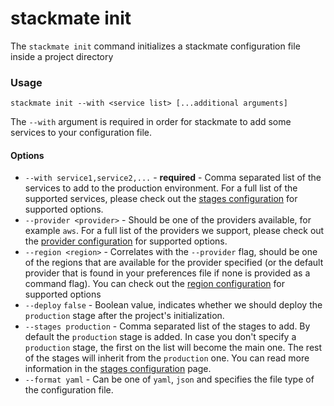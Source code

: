 # stackmate init

The `stackmate init` command initializes a stackmate configuration file inside a project directory

### Usage

```
stackmate init --with <service list> [...additional arguments]
```

The `--with` argument is required in order for stackmate to add some services to your configuration file.&#x20;

#### Options

* `--with service1,service2,...` - **required** - Comma separated list of the services to add to the production environment. For a full list of the supported services, please check out the [stages configuration](../configuration/stages.md) for supported options.
* `--provider <provider>` - Should be one of the providers available, for example `aws`. For a full list of the providers we support, please check out the [provider configuration](../configuration/provider.md) for supported options.
* `--region <region>` - Correlates with the `--provider` flag, should be one of the regions that are available for the provider specified (or the default provider that is found in your preferences file if none is provided as a command flag). You can check out the [region configuration](../configuration/region.md) for supported options
* `--deploy` `false` - Boolean value, indicates whether we should deploy the `production` stage after the project's initialization.
* `--stages production` - Comma separated list of the stages to add. By default the `production` stage is added. In case you don't specify a `production` stage, the first on the list will become the main one. The rest of the stages will inherit from the `production` one. You can read more information in the [stages configuration](../configuration/stages.md) page.
* `--format yaml` - Can be one of `yaml`, `json` and specifies the file type of the configuration file.
